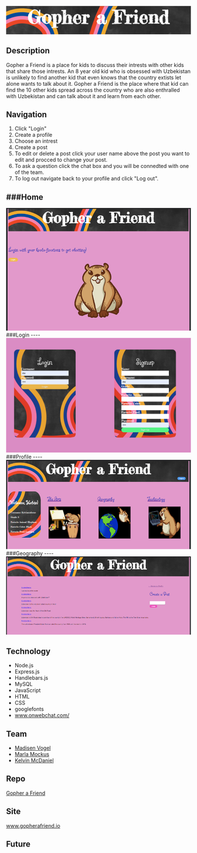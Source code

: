 
<img src="./public/images/headerImg.PNG">

## Description
Gopher a Friend is a place for kids to discuss their intrests with other kids that share those intrests. An 8 year old kid who is obsessed with Uzbekistan is unlikely to find another kid that even knows that the country extists let alone wants to talk about it. Gopher a Friend is the place where that kid can find the 10 other kids spread across the country who are also enthralled with Uzbekistan and can talk about it and learn from each other. 

## Navigation
1. Click "Login"
2. Create a profile
3. Choose an intrest
4. Create a post
5. To edit or delete a post click your user name above the post you want to edit and procced to change your post.
6. To ask a question click the chat box and you will be connedted with one of the team.
7. To log out navigate back to your profile and click "Log out".

###Home
----
<img src="public\images\homeScreenShot.PNG">
###Login
----
<img src="public\images\Screen Shot 2022-11-26 at 1.36.20 PM.png">
###Profile
----
<img src="public\images\profileScreenShot.PNG">
###Geography
----
<img src="public\images\GeoScreenShot.PNG">

## Technology
* Node.js
* Express.js
* Handlebars.js
* MySQL
* JavaScript
* HTML
* CSS
* googlefonts
* www.onwebchat.com/

## Team
* <a href="https://github.com/madisenvo">Madisen Vogel</a>
* <a href="https://github.com/MMockus15">Marla Mockus</a>
* <a href="https://github.com/kelvinsinferno">Kelvin McDaniel</a>

## Repo
<a href="https://github.com/madisenvo/Gopher-a-Friend">Gopher a Friend</a>

## Site
<a href="https://gopherafriend.io">www.gopherafriend.io</a>

## Future
